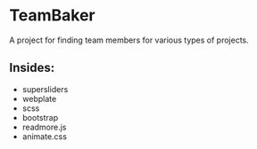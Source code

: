 # TeamBaker
A project for finding team members for various types of projects.

## Insides:
* supersliders
* webplate
* scss
* bootstrap
* readmore.js
* animate.css
